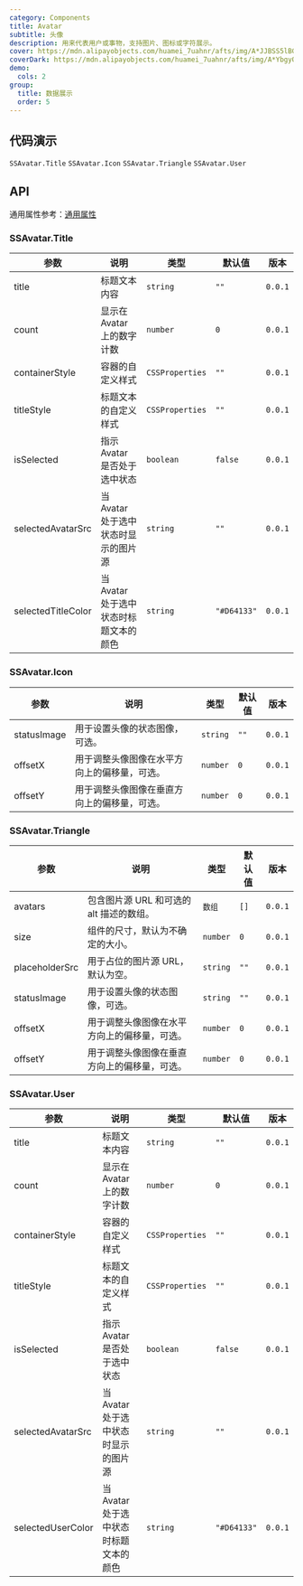 ```yaml
---
category: Components
title: Avatar
subtitle: 头像
description: 用来代表用户或事物，支持图片、图标或字符展示。
cover: https://mdn.alipayobjects.com/huamei_7uahnr/afts/img/A*JJBSS5lBG4IAAAAAAAAAAAAADrJ8AQ/original
coverDark: https://mdn.alipayobjects.com/huamei_7uahnr/afts/img/A*YbgyQaRGz-UAAAAAAAAAAAAADrJ8AQ/original
demo:
  cols: 2
group:
  title: 数据展示
  order: 5
---
```


## 代码演示

<code src="./demo/title.tsx">SSAvatar.Title</code>
<code src="./demo/icon.tsx">SSAvatar.Icon</code>
<code src="./demo/triangle.tsx">SSAvatar.Triangle</code>
<code src="./demo/user.tsx">SSAvatar.User</code>

## API

通用属性参考：[通用属性](https://ant-design.antgroup.com/components/avatar-cn)

### SSAvatar.Title

| 参数                 | 说明                      | 类型              | 默认值         | 版本      |
|--------------------|-------------------------|-----------------|-------------|---------|
| title              | 标题文本内容                  | `string`        | `""`        | `0.0.1` |
| count              | 显示在 Avatar 上的数字计数       | `number`        | `0`         | `0.0.1` |
| containerStyle     | 容器的自定义样式                | `CSSProperties` | `""`        | `0.0.1` |
| titleStyle         | 标题文本的自定义样式              | `CSSProperties` | `""`        | `0.0.1` |
| isSelected         | 指示 Avatar 是否处于选中状态      | `boolean`       | `false`     | `0.0.1` |
| selectedAvatarSrc  | 当 Avatar 处于选中状态时显示的图片源  | `string`        | `""`        | `0.0.1` |
| selectedTitleColor | 当 Avatar 处于选中状态时标题文本的颜色 | `string`        | `"#D64133"` | `0.0.1` |

### SSAvatar.Icon

| 参数          | 说明                     | 类型       | 默认值  | 版本      |
|-------------|------------------------|----------|------|---------|
| statusImage | 用于设置头像的状态图像，可选。        | `string` | `""` | `0.0.1` |
| offsetX     | 用于调整头像图像在水平方向上的偏移量，可选。 | `number` | `0`  | `0.0.1` |
| offsetY     | 用于调整头像图像在垂直方向上的偏移量，可选。 | `number` | `0`  | `0.0.1` |

### SSAvatar.Triangle

| 参数             | 说明                        | 类型       | 默认值  | 版本      |
|----------------|---------------------------|----------|------|---------|
| avatars        | 包含图片源 URL 和可选的 alt 描述的数组。 | `数组`     | `[]` | `0.0.1` |
| size           | 组件的尺寸，默认为不确定的大小。          | `number` | `0`  | `0.0.1` |
| placeholderSrc | 用于占位的图片源 URL，默认为空。        | `string` | `""` | `0.0.1` |
| statusImage    | 用于设置头像的状态图像，可选。           | `string` | `""` | `0.0.1` |
| offsetX        | 用于调整头像图像在水平方向上的偏移量，可选。    | `number` | `0`  | `0.0.1` |
| offsetY        | 用于调整头像图像在垂直方向上的偏移量，可选。    | `number` | `0`  | `0.0.1` |

### SSAvatar.User

| 参数                 | 说明                      | 类型              | 默认值         | 版本      |
|--------------------|-------------------------|-----------------|-------------|---------|
| title              | 标题文本内容                  | `string`        | `""`        | `0.0.1` |
| count              | 显示在 Avatar 上的数字计数       | `number`        | `0`         | `0.0.1` |
| containerStyle     | 容器的自定义样式                | `CSSProperties` | `""`        | `0.0.1` |
| titleStyle         | 标题文本的自定义样式              | `CSSProperties` | `""`        | `0.0.1` |
| isSelected         | 指示 Avatar 是否处于选中状态      | `boolean`       | `false`     | `0.0.1` |
| selectedAvatarSrc  | 当 Avatar 处于选中状态时显示的图片源  | `string`        | `""`        | `0.0.1` |
| selectedUserColor | 当 Avatar 处于选中状态时标题文本的颜色 | `string`        | `"#D64133"` | `0.0.1` |
